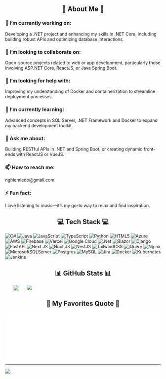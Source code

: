 <h2 align="center">💫 About Me 💫</h2>

<h3>🔭 I’m currently working on:</h3>Developing a .NET project and enhancing my skills in .NET Core, including building robust APIs and optimizing database interactions.<br><h3>👯 I’m looking to collaborate on:</h3>Open-source projects related to web or app development, particularly those involving ASP.NET Core, ReactJS, or Java Spring Boot.<br><h3>🤝 I’m looking for help with:</h3>Improving my understanding of Docker and containerization to streamline deployment processes.<br><h3>🌱 I’m currently learning:</h3>Advanced concepts in SQL Server, .NET Framework and Docker to expand my backend development toolkit.<br><h3>💬 Ask me about:</h3>Building RESTful APIs in .NET and Spring Boot, or creating dynamic front-ends with ReactJS or VueJS.<br><h3>📫 How to reach me:</h3>nghiemledo@gmail.com<br><h3>⚡ Fun fact:</h3>I love listening to music—it’s my go-to way to relax and find inspiration.

<h2 align="center">💻 Tech Stack 💻</h2>

![C#](https://img.shields.io/badge/c%23-%23239120.svg?style=for-the-badge&logo=csharp&logoColor=white) ![Java](https://img.shields.io/badge/java-%23ED8B00.svg?style=for-the-badge&logo=openjdk&logoColor=white) ![JavaScript](https://img.shields.io/badge/javascript-%23323330.svg?style=for-the-badge&logo=javascript&logoColor=%23F7DF1E) ![TypeScript](https://img.shields.io/badge/typescript-%23007ACC.svg?style=for-the-badge&logo=typescript&logoColor=white) ![Python](https://img.shields.io/badge/python-3670A0?style=for-the-badge&logo=python&logoColor=ffdd54) ![HTML5](https://img.shields.io/badge/html5-%23E34F26.svg?style=for-the-badge&logo=html5&logoColor=white) ![Azure](https://img.shields.io/badge/azure-%230072C6.svg?style=for-the-badge&logo=microsoftazure&logoColor=white) ![AWS](https://img.shields.io/badge/AWS-%23FF9900.svg?style=for-the-badge&logo=amazon-aws&logoColor=white) ![Firebase](https://img.shields.io/badge/firebase-%23039BE5.svg?style=for-the-badge&logo=firebase) ![Vercel](https://img.shields.io/badge/vercel-%23000000.svg?style=for-the-badge&logo=vercel&logoColor=white) ![Google Cloud](https://img.shields.io/badge/GoogleCloud-%234285F4.svg?style=for-the-badge&logo=google-cloud&logoColor=white) ![.Net](https://img.shields.io/badge/.NET-5C2D91?style=for-the-badge&logo=.net&logoColor=white) ![Blazor](https://img.shields.io/badge/blazor-%235C2D91.svg?style=for-the-badge&logo=blazor&logoColor=white) ![Django](https://img.shields.io/badge/django-%23092E20.svg?style=for-the-badge&logo=django&logoColor=white) ![FastAPI](https://img.shields.io/badge/FastAPI-005571?style=for-the-badge&logo=fastapi) ![Next JS](https://img.shields.io/badge/Next-black?style=for-the-badge&logo=next.js&logoColor=white) ![Nuxt JS](https://img.shields.io/badge/Nuxt-002E3B?style=for-the-badge&logo=nuxt.js&logoColor=#00DC82) ![NestJS](https://img.shields.io/badge/nestjs-%23E0234E.svg?style=for-the-badge&logo=nestjs&logoColor=white) ![TailwindCSS](https://img.shields.io/badge/tailwindcss-%2338B2AC.svg?style=for-the-badge&logo=tailwind-css&logoColor=white) ![jQuery](https://img.shields.io/badge/jquery-%230769AD.svg?style=for-the-badge&logo=jquery&logoColor=white) ![Nginx](https://img.shields.io/badge/nginx-%23009639.svg?style=for-the-badge&logo=nginx&logoColor=white) ![MicrosoftSQLServer](https://img.shields.io/badge/Microsoft%20SQL%20Server-CC2927?style=for-the-badge&logo=microsoft%20sql%20server&logoColor=white) ![Postgres](https://img.shields.io/badge/postgres-%23316192.svg?style=for-the-badge&logo=postgresql&logoColor=white) ![MySQL](https://img.shields.io/badge/mysql-4479A1.svg?style=for-the-badge&logo=mysql&logoColor=white) ![Jira](https://img.shields.io/badge/jira-%230A0FFF.svg?style=for-the-badge&logo=jira&logoColor=white) ![Docker](https://img.shields.io/badge/docker-%230db7ed.svg?style=for-the-badge&logo=docker&logoColor=white) ![Kubernetes](https://img.shields.io/badge/kubernetes-%23326ce5.svg?style=for-the-badge&logo=kubernetes&logoColor=white) ![Jenkins](https://img.shields.io/badge/jenkins-%232C5263.svg?style=for-the-badge&logo=jenkins&logoColor=white)

<h2 align="center">📊 GitHub Stats 📊</h2>

<div align=center>
  <a href="#" title="NghiemLeDo">
    <img width="315" align="center" src="https://github-readme-stats.vercel.app/api/top-langs/?username=nghiemledo&hide=c%23,powershell,Mathematica,Ruby,Objective-C,Objective-C%2b%2b,Cuda&title_color=61dafb&text_color=ffffff&icon_color=61dafb&bg_color=20232a&langs_count=8&layout=compact&border_color=61dafb&hide_border=true" />
  </a>
  <a href="#" title="NghiemLeDo">
    <img align="right" width="434" src="https://github-readme-stats.vercel.app/api?username=nghiemledo&show_icons=true&theme=react&border_color=61dafb&hide_border=true" />
  </a>
</div>

<h2 align="center">📑 My Favorites Quote 📑</h2>

<a href="#" target="_blank">
  <img src="svg/ledonghiem-quotes.svg" width="846" height="150" alt="nghiemledo-quote" />
</a>

---

[![](https://visitcount.itsvg.in/api?id=nghiemledo&icon=0&color=11)](https://visitcount.itsvg.in)
